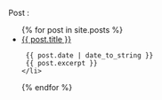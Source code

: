 Post  :
<ul>
  {% for post in site.posts %}
    <li>
      <a href="{{ post.url }}">{{ post.title }}</a>

     {{ post.date | date_to_string }}
     {{ post.excerpt }}
    </li>
  {% endfor %}
</ul>
